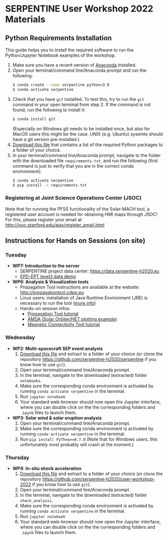 # SERPENTINE User Workshop 2022 Materials

## Python Requirements Installation 
This guide helps you to install the required software to run the Python/Jupyter Notebook examples of the workshop.
1. Make sure you have a recent version of [Anaconda](https://www.anaconda.com/products/distribution) installed. 
2. Open your terminal/command line/Anaconda prompt and run the following:
    ``` bash
    $ conda create --name serpentine python=3.9
    $ conda activate serpentine
    ```
3. Check that you have `git` installed. To test this, try to run the `git` command in your open terminal from step 2. If the command is not found, run the following to install it:
    ``` bash
    $ conda install git
    ```
    (Especially on Windows git needs to be installed once, but also for MacOS users this might be the case. UNIX (e.g. Ubuntu) sysemts should have a git version pre-installed.) 
3. [Download this file](https://raw.githubusercontent.com/serpentine-h2020/user-workshop-2022/master/requirements.txt) that contains a list of the required Python packages to a folder of your choice.
4. In your terminal/command line/Anaconda prompt, navigate to the folder with the downloaded file `requirements.txt`, and run the following (first command is just to verify that you are in the correct conda environment):
    ``` bash
    $ conda activate serpentine
    $ pip install -r requirements.txt
    ```
### Registering at Joint Science Operations Center (JSOC)
Note that for running the PFSS functionality of the Solar-MACH tool, a registered user account is needed for obtaining HMI maps through JSOC! For this, please register your email at http://jsoc.stanford.edu/ajax/register_email.html
 
## Instructions for Hands on Sessions (on site)
### Tuesday
- **WP7: Introduction to the server**
    - SERPENTINE project data center: https://data.serpentine-h2020.eu
    - [EPD-EPT level3 data demo](https://deepnote.com/workspace/serpentineworkshop2-14cd7410-8fa1-413a-8905-e8e87d54caea/project/EPD-level3-demo-64510156-78e0-4f9c-af76-17de3bec3031)
- **WP6: Analysis & Visualization tools**
    - Propagation Tool instructions are available at the website: http://propagationtool.cdpp.eu
    - Linux users: installation of Java Runtime Environment (JRE) is necessary to run the tool ([more info](http://storms-tools.irap.omp.eu/PropagationTool/other/tests_jre.pdf))
    - Hands-on session infos:
        - [Propagation Tool tutorial](http://storms-tools.irap.omp.eu/PropagationTool/other/Propagation_Tool_tutorial.pdf)
        - [AMDA (Solar Orbiter/HET plotting example)](http://filez.irap.omp.eu/d069hz118vye)
        - [Magnetic Connectivity Tool tutorial](http://connect-tool.irap.omp.eu/static/img/tutorial/Magnetic%20Connectivity%20Tool%20Tutorial.pdf)

### Wednesday
- **WP2: Multi-spacecraft SEP event analysis**
    1. [Download this file](https://github.com/serpentine-h2020/serpentine/archive/refs/heads/main.zip) and extract to a folder of your choice (or clone the repository https://github.com/serpentine-h2020/serpentine if you know how to use `git`).
    2. Open your terminal/command line/Anaconda prompt.
    3. In the terminal, navigate to the downloaded (extracted) folder `notebooks`.
    4. Make sure the corresponding conda environment is activated by running `conda activate serpentine` in the terminal.
    5. Run `jupyter notebook`
    6. Your standard web-browser should now open the Jupyter interface, where you can double click on the the corresponding folders and `.ipynb` files to launch them.
- **WP3: Solar wind & solar eruption analysis**
    1. Open your terminal/command line/Anaconda prompt. 
    2. Make sure the corresponding conda environment is activated by running `conda activate serpentine` in the terminal.
    3. Run `pip install PyThea==0.7.0` (Note that for Windows users, this unfortunately most probably will crash at the moment.)
    
### Thursday
- **WP4: In-situ shock acceleration**
    1. [Download this file](https://github.com/serpentine-h2020/user-workshop-2022/archive/refs/heads/master.zip) and extract to a folder of your choice (or clone the repository https://github.com/serpentine-h2020/user-workshop-2022 if you know how to use `git`).
    2. Open your terminal/command line/Anaconda prompt.
    3. In the terminal, navigate to the downloaded (extracted) folder `shock_analysis`.
    4. Make sure the corresponding conda environment is activated by running `conda activate serpentine` in the terminal.
    5. Run `jupyter notebook`
    6. Your standard web-browser should now open the Jupyter interface, where you can double click on the the corresponding folders and `.ipynb` files to launch them.
